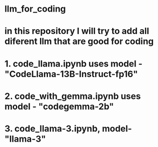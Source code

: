 # llm_for_coding

# in this repository I will try to add all diferent llm that are good for coding 

# 1. code_llama.ipynb uses model - "CodeLlama-13B-Instruct-fp16"
# 2. code_with_gemma.ipynb uses model - "codegemma-2b"
# 3. code_llama-3.ipynb, model-  "llama-3"
